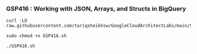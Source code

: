 ### GSP416 :  Working with JSON, Arrays, and Structs in BigQuery 

```
curl -LO raw.githubusercontent.com/tariqsheikhsw/GoogleCloudArchitectLabs/main/Solutions/GSP416.sh

sudo chmod +x GSP416.sh

./GSP416.sh
```

